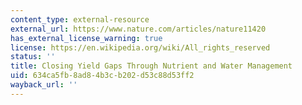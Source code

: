 ```yaml
---
content_type: external-resource
external_url: https://www.nature.com/articles/nature11420
has_external_license_warning: true
license: https://en.wikipedia.org/wiki/All_rights_reserved
status: ''
title: Closing Yield Gaps Through Nutrient and Water Management
uid: 634ca5fb-8ad8-4b3c-b202-d53c88d53ff2
wayback_url: ''
---
```

